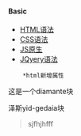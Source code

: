 #### Basic
- [HTML语法](#html)
- [CSS语法](#css)
- [JS原生](#js)
- [JQyery语法](#jq)

```
    *html新增属性
```
<p>这是一个diamante块</p>
    泽斯yid-gedaia块





> sjfhjhfff    

